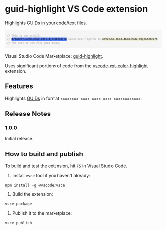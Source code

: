 # guid-highlight VS Code extension

Highlights GUIDs in your code/text files.

![guid-highlight](./images/in-action.png)

Visual Studio Code Marketplace: [guid-highlight](https://marketplace.visualstudio.com/items?itemName=thecentury.guid-highlight).

Uses significant portions of code from the [vscode-ext-color-highlight](https://github.com/enyancc/vscode-ext-color-highlight) extension.

## Features

Highlights [GUIDs](https://en.wikipedia.org/wiki/Universally_unique_identifier) in format `xxxxxxxx-xxxx-xxxx-xxxx-xxxxxxxxxxxx`.

## Release Notes

### 1.0.0

Initial release.

## How to build and publish

To build and test the extension, hit `F5` in Visual Studio Code.

1. Install `vsce` tool if you haven't already:
```shell
npm install -g @vscode/vsce
```

1. Build the extension:
```shell
vsce package
```

1. Publish it to the marketplace:
```shell
vsce publish
```